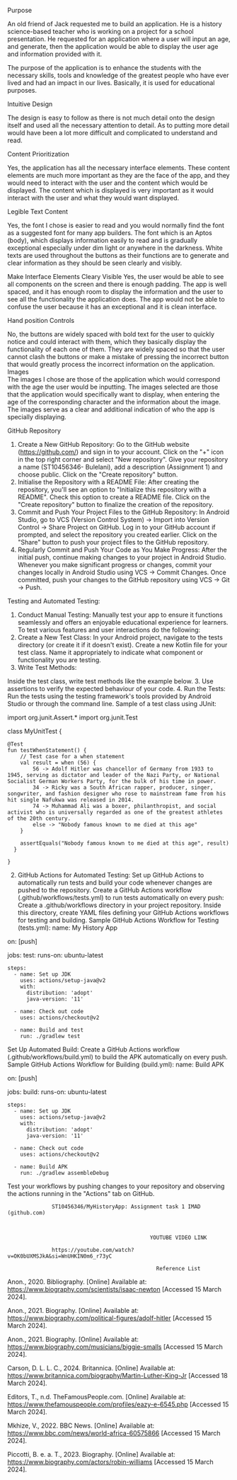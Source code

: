 Purpose 

An old friend of Jack requested me to build an application. He is a history science-based teacher who is working on a project for a school presentation. 
He requested for an application where a user will input an age, and generate, then the application would be able to display the user age and information provided with it. 
 
The purpose of the application is to enhance the students with the necessary skills, tools and knowledge of the greatest people who have ever lived and had an impact in our lives. Basically, it is used for educational purposes. 

Intuitive Design

The design is easy to follow as there is not much detail onto the design itself and used all the necessary attention to detail. As to putting more detail would have been a lot more difficult and complicated to understand and read.

Content Prioritization 
 
Yes, the application has all the necessary interface elements. These content elements are much more important as they are the face of the app, and they would need to interact with the user and the content which would be displayed. The content which is displayed is very important as it would interact with the user and what they would want displayed.
 
Legible Text Content

Yes, the font I chose is easier to read and you would normally find the font as a suggested font for many app builders. The font which is an Aptos (body), which displays information easily to read and is gradually exceptional especially under dim light or anywhere in the darkness. 
White texts are used throughout the buttons as their functions are to generate and clear information as they should be seen clearly and visibly. 
 
Make Interface Elements Cleary Visible
Yes, the user would be able to see all components on the screen and there is enough padding. The app is well spaced, and it has enough room to display the information and the user to see all the functionality the application does. The app would not be able to confuse the user because it has an exceptional and it is clean interface. 
 
Hand position Controls

No, the buttons are widely spaced with bold text for the user to quickly notice and could interact with them, which they basically display the functionality of each one of them. They are widely spaced so that the user cannot clash the buttons or make a mistake of pressing the incorrect button that would greatly process the incorrect information on the application. Images  
The images I chose are those of the application which would correspond with the age the user would be inputting. The images selected are those that the application would specifically want to display, when entering the age of the corresponding character and the information about the image. The images serve as a clear and additional indication of who the app is specially displaying. 

 GitHub Repository
 
1. Create a New GitHub Repository:
Go to the GitHub website (https://github.com/) and sign in to your account.
Click on the "+" icon in the top right corner and select "New repository".
Give your repository a name (ST10456346- Bulelani), add a description (Assignment 1) and choose public.
Click on the "Create repository" button.
2. Initialise the Repository with a README File:
After creating the repository, you'll see an option to "Initialize this repository with a README". Check this option to create a README file.
Click on the "Create repository" button to finalize the creation of the repository.
3. Commit and Push Your Project Files to the GitHub Repository:
In Android Studio, go to VCS (Version Control System) -> Import into Version Control -> Share Project on GitHub.
Log in to your GitHub account if prompted, and select the repository you created earlier.
Click on the "Share" button to push your project files to the GitHub repository.
4. Regularly Commit and Push Your Code as You Make Progress:
After the initial push, continue making changes to your project in Android Studio.
Whenever you make significant progress or changes, commit your changes locally in Android Studio using VCS -> Commit Changes.
Once committed, push your changes to the GitHub repository using VCS -> Git -> Push.

Testing and Automated Testing:
1. Conduct Manual Testing:
Manually test your app to ensure it functions seamlessly and offers an enjoyable educational experience for learners.
To test various features and user interactions do the following:
1. Create a New Test Class:
In your Android project, navigate to the tests directory (or create it if it doesn't exist).
Create a new Kotlin file for your test class. Name it appropriately to indicate what component or functionality you are testing.
2. Write Test Methods:

Inside the test class, write test methods like the example below.
3. Use assertions to verify the expected behaviour of your code.
4. Run the Tests:
Run the tests using the testing framework's tools provided by Android Studio or through the command line.
Sample of a test class using JUnit:

import org.junit.Assert.*
import org.junit.Test

class MyUnitTest {

    @Test
    fun testWhenStatement() {
        // Test case for a when statement
        val result = when (56) {
            56 -> Adolf Hitler was chancellor of Germany from 1933 to 1945, serving as dictator and leader of the Nazi Party, or National Socialist German Workers Party, for the bulk of his time in power.
            34 -> Ricky was a South African rapper, producer, singer, songwriter, and fashion designer who rose to mainstream fame from his hit single Nafukwa was released in 2014.
            74 -> Muhammad Ali was a boxer, philanthropist, and social activist who is universally regarded as one of the greatest athletes of the 20th century.
            else -> "Nobody famous known to me died at this age"
        }
        
        assertEquals("Nobody famous known to me died at this age", result)
      }

    }
2. GitHub Actions for Automated Testing:
Set up GitHub Actions to automatically run tests and build your code whenever changes are pushed to the repository.
Create a GitHub Actions workflow (.github/workflows/tests.yml) to run tests automatically on every push:
Create a .github/workflows directory in your project repository.
Inside this directory, create YAML files defining your GitHub Actions workflows for testing and building.
Sample GitHub Actions Workflow for Testing (tests.yml):
name: My History App

on: [push]

jobs:
  test:
    runs-on: ubuntu-latest

    steps:
      - name: Set up JDK
        uses: actions/setup-java@v2
        with:
          distribution: 'adopt'
          java-version: '11'

      - name: Check out code
        uses: actions/checkout@v2

      - name: Build and test
        run: ./gradlew test

Set Up Automated Build:
Create a GitHub Actions workflow (.github/workflows/build.yml) to build the APK automatically on every push.
Sample GitHub Actions Workflow for Building (build.yml):
name: Build APK

on: [push]

jobs:
  build:
    runs-on: ubuntu-latest

    steps:
      - name: Set up JDK
        uses: actions/setup-java@v2
        with:
          distribution: 'adopt'
          java-version: '11'

      - name: Check out code
        uses: actions/checkout@v2

      - name: Build APK
        run: ./gradlew assembleDebug
Test your workflows by pushing changes to your repository and observing the actions running in the "Actions" tab on GitHub.

                  ST10456346/MyHistoryApp: Assignment task 1 IMAD (github.com)


 
                                                 YOUTUBE VIDEO LINK
                                                 
                  https://youtube.com/watch?v=OK0bUXMSJkA&si=WnUHKIN0m6_r73yC
                           
                                                   Reference List
                                                   

Anon., 2020. Bibliography. [Online] 
Available at: https://www.biography.com/scientists/isaac-newton
[Accessed 15 March 2024].

Anon., 2021. Biography. [Online] 
Available at: https://www.biography.com/political-figures/adolf-hitler
[Accessed 15 March 2024].

Anon., 2021. Biography. [Online] 
Available at: https://www.biography.com/musicians/biggie-smalls
[Accessed 15 March 2024].

Carson, D. L. L. C., 2024. Britannica. [Online] 
Available at: https://www.britannica.com/biography/Martin-Luther-King-Jr
[Accessed 18 March 2024].

Editors, T., n.d. TheFamousPeople.com. [Online] 
Available at: https://www.thefamouspeople.com/profiles/eazy-e-6545.php
[Accessed 15 March 2024].

Mkhize, V., 2022. BBC News. [Online] 
Available at: https://www.bbc.com/news/world-africa-60575866
[Accessed 15 March 2024].

Piccotti, B. e. a. T., 2023. Biography. [Online] 
Available at: https://www.biography.com/actors/robin-williams
[Accessed 15 March 2024].


